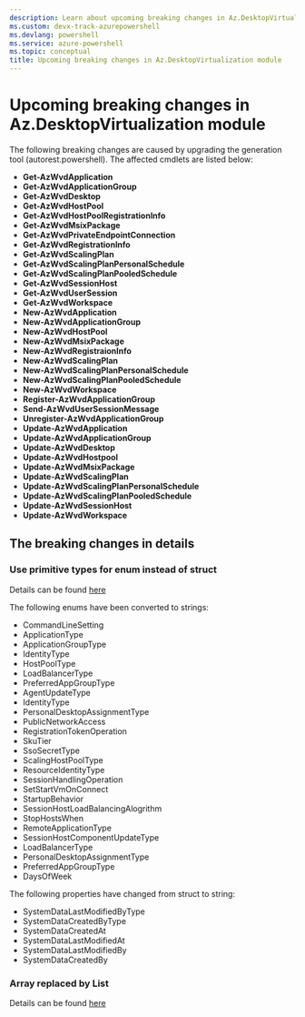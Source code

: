 ```yaml
---
description: Learn about upcoming breaking changes in Az.DesktopVirtualization module
ms.custom: devx-track-azurepowershell
ms.devlang: powershell
ms.service: azure-powershell
ms.topic: conceptual
title: Upcoming breaking changes in Az.DesktopVirtualization module
---
```


# Upcoming breaking changes in Az.DesktopVirtualization module

The following breaking changes are caused by upgrading the generation tool (autorest.powershell).
The affected cmdlets are listed below:

- **Get-AzWvdApplication**
- **Get-AzWvdApplicationGroup**
- **Get-AzWvdDesktop**
- **Get-AzWvdHostPool**
- **Get-AzWvdHostPoolRegistrationInfo**
- **Get-AzWvdMsixPackage**
- **Get-AzWvdPrivateEndpointConnection**
- **Get-AzWvdRegistrationInfo**
- **Get-AzWvdScalingPlan**
- **Get-AzWvdScalingPlanPersonalSchedule**
- **Get-AzWvdScalingPlanPooledSchedule**
- **Get-AzWvdSessionHost**
- **Get-AzWvdUserSession**
- **Get-AzWvdWorkspace**
- **New-AzWvdApplication**
- **New-AzWvdApplicationGroup**
- **New-AzWvdHostPool**
- **New-AzWvdMsixPackage**
- **New-AzWvdRegistraionInfo**
- **New-AzWvdScalingPlan**
- **New-AzWvdScalingPlanPersonalSchedule**
- **New-AzWvdScalingPlanPooledSchedule**
- **New-AzWvdWorkspace**
- **Register-AzWvdApplicationGroup**
- **Send-AzWvdUserSessionMessage**
- **Unregister-AzWvdApplicationGroup**
- **Update-AzWvdApplication**
- **Update-AzWvdApplicationGroup**
- **Update-AzWvdDesktop**
- **Update-AzWvdHostpool**
- **Update-AzWvdMsixPackage**
- **Update-AzWvdScalingPlan**
- **Update-AzWvdScalingPlanPersonalSchedule**
- **Update-AzWvdScalingPlanPooledSchedule**
- **Update-AzWvdSessionHost**
- **Update-AzWvdWorkspace**

## The breaking changes in details

### Use primitive types for enum instead of struct

Details can be found [here](/powershell/azure/breaking-changes-generated-modules#use-primitive-types-for-enum-instead-of-struct)

The following enums have been converted to strings:

- CommandLineSetting
- ApplicationType
- ApplicationGroupType
- IdentityType
- HostPoolType
- LoadBalancerType
- PreferredAppGroupType
- AgentUpdateType
- IdentityType
- PersonalDesktopAssignmentType
- PublicNetworkAccess
- RegistrationTokenOperation
- SkuTier
- SsoSecretType
- ScalingHostPoolType
- ResourceIdentityType
- SessionHandlingOperation
- SetStartVmOnConnect
- StartupBehavior
- SessionHostLoadBalancingAlogrithm
- StopHostsWhen
- RemoteApplicationType
- SessionHostComponentUpdateType
- LoadBalancerType
- PersonalDesktopAssignmentType
- PreferredAppGroupType
- DaysOfWeek

The following properties have changed from struct to string:

- SystemDataLastModifiedByType
- SystemDataCreatedByType
- SystemDataCreatedAt
- SystemDataLastModifiedAt
- SystemDataLastModifiedBy
- SystemDataCreatedBy

### Array replaced by List

Details can be found [here](/powershell/azure/breaking-changes-generated-modules#list-replaces-array-in-generated-c-classes)
